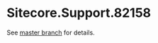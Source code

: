 # Sitecore.Support.82158

See [master branch](https://github.com/sitecoresupport/Sitecore.Support.82158) for details.